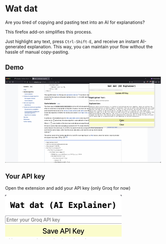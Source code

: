 # Wat dat

Are you tired of copying and pasting text into an AI for explanations?

This firefox add-on simplifies this process.

Just highlight any text, press `Ctrl-Shift-E`, and receive an instant AI-generated explanation. This way, you can maintain your flow without the hassle of manual copy-pasting.

## Demo

[![Demo](https://github.com/bhavyagada/watdat/blob/main/thumbnail.png?raw=true)](https://github.com/bhavyagada/watdat/blob/main/watdat_demo.mov?raw=true)

## Your API key

Open the extension and add your API key (only Groq for now)

![Add API key here](https://github.com/bhavyagada/watdat/blob/main/watdat.png?raw=true)
